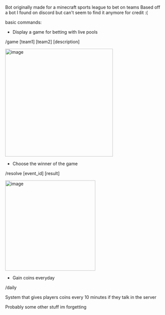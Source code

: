 Bot originally made for a minecraft sports league to bet on teams
Based off a bot I found on discord but can't seem to find it anymore for credit :(

basic commands:

- Display a game for betting with live pools

/game [team1] [team2] [description]

<img width="344" alt="image" src="https://github.com/TheDarkLach/BettingBot/assets/50496663/9e6b5d84-9e34-4672-b5de-e382d385c993">

  
- Choose the winner of the game

/resolve [event_id] [result]

<img width="288" alt="image" src="https://github.com/TheDarkLach/BettingBot/assets/50496663/930250ce-44ad-44e8-837c-578170057539">

  
- Gain coins everyday

/daily

System that gives players coins every 10 minutes if they talk in the server

Probably some other stuff im forgetting

